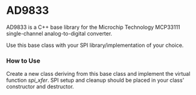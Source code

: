 # AD9833

AD9833 is a C++ base library for the Microchip Technology MCP33111 single-channel analog-to-digital converter.

Use this base class with your SPI library/implementation of your choice.

### How to Use
Create a new class deriving from this base class and implement the virtual function _spi_xfer_. SPI setup and cleanup should be placed in your class' constructor and destructor.
